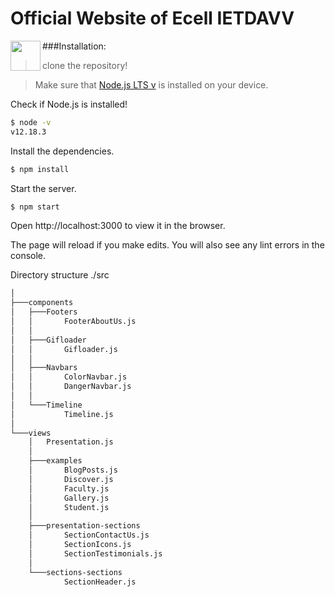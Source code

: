 # Official Website of Ecell IETDAVV 

<a href="https://ecellietdavv.co/"><img src="https://ecellietdavv.co/static/media/logo.fb165280.png" align="left" height="48" width="48" ></a>

###Installation:
>clone the repository!

>Make sure that [Node.js LTS v](https://nodejs.org/) is installed on your device.


Check if Node.js is installed!
```bash
$ node -v
v12.18.3
```


Install the dependencies.

```bash
$ npm install
```


Start the server.

```bash
$ npm start
```



Open http://localhost:3000 to view it in the browser.

The page will reload if you make edits.
You will also see any lint errors in the console.

Directory structure ./src
```bash
│
├───components
│   ├───Footers
│   │       FooterAboutUs.js
│   │
│   ├───Gifloader
│   │       Gifloader.js
│   │
│   ├───Navbars
│   │       ColorNavbar.js
│   │       DangerNavbar.js
│   │
│   └───Timeline
│           Timeline.js
│
└───views
    │   Presentation.js
    │
    ├───examples
    │       BlogPosts.js
    │       Discover.js
    │       Faculty.js
    │       Gallery.js
    │       Student.js
    │
    ├───presentation-sections
    │       SectionContactUs.js
    │       SectionIcons.js
    │       SectionTestimonials.js
    │
    └───sections-sections
            SectionHeader.js
